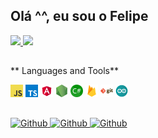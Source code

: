 ## Olá ^^, eu sou o Felipe

 <div>
 <a href="https://github.com/Ephiljp">
  <img height="180em" src="https://github-readme-stats.vercel.app/api?username=Ephiljp&show_icons=true&theme=dark&include_all_commits=true&count_private=true"/>
  <img height="180em" src="https://github-readme-stats.vercel.app/api/top-langs/?username=Ephiljp&layout=compact&langs_count=7&theme=dark"/></a>
</div>

##

 ** Languages and Tools**

<code><img height="20" src="https://raw.githubusercontent.com/github/explore/80688e429a7d4ef2fca1e82350fe8e3517d3494d/topics/javascript/javascript.png"></code>
<code><img height="20" src="https://raw.githubusercontent.com/github/explore/80688e429a7d4ef2fca1e82350fe8e3517d3494d/topics/typescript/typescript.png"></code>
<code><img height="20" src="https://raw.githubusercontent.com/github/explore/80688e429a7d4ef2fca1e82350fe8e3517d3494d/topics/angular/angular.png"></code>
<code><img height="20" src="https://raw.githubusercontent.com/github/explore/80688e429a7d4ef2fca1e82350fe8e3517d3494d/topics/nodejs/nodejs.png"></code>
<code><img height="20" src="https://raw.githubusercontent.com/github/explore/80688e429a7d4ef2fca1e82350fe8e3517d3494d/topics/csharp/csharp.png"></code>
<code><img height="20" src="https://raw.githubusercontent.com/github/explore/80688e429a7d4ef2fca1e82350fe8e3517d3494d/topics/firebase/firebase.png"></code>
<code><img height="20" src="https://raw.githubusercontent.com/github/explore/80688e429a7d4ef2fca1e82350fe8e3517d3494d/topics/git/git.png"></code>
<code><img height="20" src="https://raw.githubusercontent.com/github/explore/80688e429a7d4ef2fca1e82350fe8e3517d3494d/topics/arduino/arduino.png"></code>

##
 <a href="https://github.com/Ephiljp">
<img alt="Github"  src="https://img.shields.io/badge/GitHub-%2312100E.svg?style=plastic&logo=github" style="max-width:100%;"> 
</a>

 <a href="https://www.facebook.com/felipe.hideo">
<img alt="Github"  src="https://img.shields.io/badge/Facebook-%2312100E.svg?style=plastic&logo=facebook&logoColor=white" style="max-width:100%;"> 
</a>

 <a href="https://www.instagram.com/felipe_hideo">
<img alt="Github"  src="https://img.shields.io/badge/Instagram-%2312100E.svg?style=plastic&logo=instagram&logoColor=white" style="max-width:100%;"> 
</a>
<!--
**Ephiljp/Ephiljp** is a ✨ _special_ ✨ repository because its `README.md` (this file) appears on your GitHub profile.
Here are some ideas to get you started:

- 🔭 I’m currently working on ...
- 🌱 I’m currently learning ...
- 👯 I’m looking to collaborate on ...
- 🤔 I’m looking for help with ...
- 💬 Ask me about ...
- 📫 How to reach me: ...
- 😄 Pronouns: ...
- ⚡ Fun fact: ...
-->


